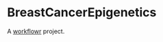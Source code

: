# BreastCancerEpigenetics

A [workflowr][] project.

[workflowr]: https://github.com/workflowr/workflowr
